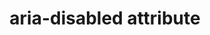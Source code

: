 ---
{
  "title": "aria-disabled attribute",
  "description": "Indicates that the element is perceivable but disabled, so it is not editable or otherwise operable. See related aria-hidden and aria-readonly.",
  "category": "aria",
  "keywords": [
    "aria-disabled attribute"
  ],
  "last_test_date": "2020-01-08",
  "test_results_url": "https://a11ysupport.io/tech/aria/aria-disabled_attribute",
  "stats": {
    "jaws": {
      "chrome": {
        "77": "y"
      },
      "ie": {
        "11.134": "y"
      },
      "firefox": {
        "63.0.1": "y"
      }
    },
    "narrator": {
      "edge": {
        "44.17763": "y"
      }
    },
    "nvda": {
      "chrome": {
        "77": "y"
      },
      "firefox": {
        "63": "y"
      }
    },
    "orca": {
      "firefox": {
        "69": "y"
      }
    },
    "vo_ios": {
      "ios_saf": {
        "12.1": "y"
      }
    },
    "vo_macos": {
      "safari": {
        "13.1.2": "y"
      }
    },
    "talkback": {
      "and_chr": {
        "78": "y"
      }
    }
  },
  "links": {
    "ARIA spec for aria-disabled": "https://www.w3.org/TR/wai-aria-1.1/#aria-disabled"
  }
}
---